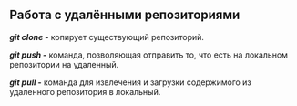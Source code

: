 ## Работа с удалёнными репозиториями

__*git clone -*__ копирует существующий репозиторий.

__*git push -*__ команда, позволяющая отправить то, что есть на локальном репозитории на удаленный.

__*git pull -*__ команда для извлечения и загрузки содержимого из удаленного репозитория в локальный.